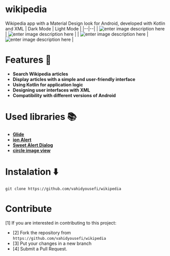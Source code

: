 # wikipedia
Wikipedia app with a Material Design look for Android, developed with Kotlin and XML
| Dark Mode | Light Mode |
|--|--|
| ![enter image description here](https://h3.linklick.ir/c060e423e78b1b40c96a33f737d1a2f2/IMG_20250905_141944.jpg) | ![enter image description here](https://h3.linklick.ir/c060e423e78b1b40c96a33f737d1a2f2/IMG_20250905_142033.jpg) |
| ![enter image description here](https://h3.linklick.ir/c060e423e78b1b40c96a33f737d1a2f2/IMG_20250905_142015.jpg) | ![enter image description here](https://h3.linklick.ir/c060e423e78b1b40c96a33f737d1a2f2/IMG_20250905_141957.jpg) |

# Features 🚀
* **Search Wikipedia articles**
* **Display articles with a simple and user-friendly interface**
* **Using Kotlin for application logic**
* **Designing user interfaces with XML**
* **Compatibility with different versions of Android**

# Used libraries 📚
* **[Glide]**
* **[ion Alert]**
* **[Sweet Alert Dialog]**
* **[circle image view]**

# Instalation ⬇️
```
git clone https://github.com/vahidyousefi/wikipedia
```
# Contribute
[1] If you are interested in contributing to this project:
* [2] Fork the repository from ```https://github.com/vahidyousefi/wikipedia```
* [3] Put your changes in a new branch
* [4] Submit a Pull Request.

[Glide]: https://github.com/bumptech/glide
[ion Alert]: https://github.com/oktavianto/ionalert
[Sweet Alert Dialog]: https://github.com/F0RIS/sweet-alert-dialog
[circle image view]: https://github.com/hdodenhof/CircleImageView

